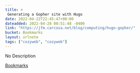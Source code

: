```yaml
---
title: > 
 Generating a Gopher site with Hugo
date: 2022-04-22T22:45:47+00:00
dateadded: 2022-04-28 00:51:48 -0400
link: "https://jfm.carcosa.net/blog/computing/hugo-gopher/"
bucket: Bookmarks
layout: urlnote
tags: ["cozyweb", "cozyweb"]
--- 
```

No Description
 <!-- end excerpt --> 
<div class='bucket'><a class='internal-link' href='/buckets/bookmarks'>Bookmarks</a></div> 
